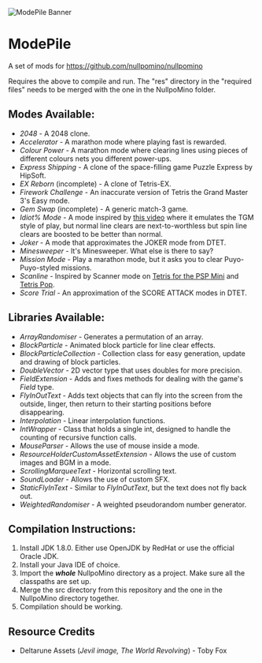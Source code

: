 ![ModePile Banner](https://github.com/Shots243/ModePile/blob/ExpressShipping/GitHub%20ModePile%20Banner-Final.png)

# ModePile
A set of mods for https://github.com/nullpomino/nullpomino

Requires the above to compile and run. The "res" directory in the "required files" needs to be merged with the one in the NullpoMino folder.

## Modes Available:

* _2048_ - A 2048 clone.
* _Accelerator_ - A marathon mode where playing fast is rewarded.
* _Colour Power_ - A marathon mode where clearing lines using pieces of different colours nets you different power-ups.
* _Express Shipping_ - A clone of the space-filling game Puzzle Express by HipSoft.
* _EX Reborn_ (incomplete) - A clone of Tetris-EX.
* _Firework Challenge_ - An inaccurate version of Tetris the Grand Master 3's Easy mode.
* _Gem Swap_ (incomplete) - A generic match-3 game.
* _Idiot% Mode_ - A mode inspired by [this video](https://www.youtube.com/watch?v=omaDz_w4cgg) where it emulates the TGM style of play, but normal line clears are next-to-worthless but spin line clears are boosted to be better than normal.
* _Joker_ - A mode that approximates the JOKER mode from DTET.
* _Minesweeper_ - It's Minesweeper. What else is there to say?
* _Mission Mode_ - Play a marathon mode, but it asks you to clear Puyo-Puyo-styled missions.
* _Scanline_ - Inspired by Scanner mode on [Tetris for the PSP Mini](https://harddrop.com/wiki/Tetris_(PSP_Mini)) and [Tetris Pop](https://harddrop.com/wiki/Tetris_Pop).
* _Score Trial_ - An approximation of the SCORE ATTACK modes in DTET.

## Libraries Available:

* _ArrayRandomiser_ - Generates a permutation of an array.
* _BlockParticle_ - Animated block particle for line clear effects.
* _BlockParticleCollection_ - Collection class for easy generation, update and drawing of block particles.
* _DoubleVector_ - 2D vector type that uses doubles for more precision.
* _FieldExtension_ - Adds and fixes methods for dealing with the game's _Field_ type.
* _FlyInOutText_ - Adds text objects that can fly into the screen from the outside, linger, then return to their starting positions before disappearing.
* _Interpolation_ - Linear interpolation functions.
* _IntWrapper_ - Class that holds a single int, designed to handle the counting of recursive function calls.
* _MouseParser_ - Allows the use of mouse inside a mode.
* _ResourceHolderCustomAssetExtension_ - Allows the use of custom images and BGM in a mode.
* _ScrollingMarqueeText_ - Horizontal scrolling text.
* _SoundLoader_ - Allows the use of custom SFX.
* _StaticFlyInText_ - Similar to _FlyInOutText_, but the text does not fly back out.
* _WeightedRandomiser_ - A weighted pseudorandom number generator. 

## Compilation Instructions:

1. Install JDK 1.8.0. Either use OpenJDK by RedHat or use the official Oracle JDK.
2. Install your Java IDE of choice.
3. Import the ***whole*** NullpoMino directory as a project. Make sure all the classpaths are set up.
4. Merge the src directory from this repository and the one in the NullpoMino directory together.
5. Compilation should be working.

## Resource Credits

* Deltarune Assets (*Jevil image, The World Revolving*) - Toby Fox
